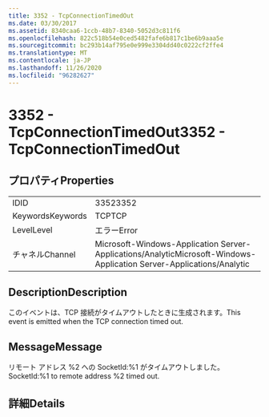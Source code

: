 ```yaml
---
title: 3352 - TcpConnectionTimedOut
ms.date: 03/30/2017
ms.assetid: 8340caa6-1ccb-48b7-8340-5052d3c811f6
ms.openlocfilehash: 822c518b54e0ced5482fafe6b817c1be6b9aaa5e
ms.sourcegitcommit: bc293b14af795e0e999e3304dd40c0222cf2ffe4
ms.translationtype: MT
ms.contentlocale: ja-JP
ms.lasthandoff: 11/26/2020
ms.locfileid: "96282627"
---
```

# <a name="3352---tcpconnectiontimedout"></a><span data-ttu-id="72492-102">3352 - TcpConnectionTimedOut</span><span class="sxs-lookup"><span data-stu-id="72492-102">3352 - TcpConnectionTimedOut</span></span>

## <a name="properties"></a><span data-ttu-id="72492-103">プロパティ</span><span class="sxs-lookup"><span data-stu-id="72492-103">Properties</span></span>  
  
|||  
|-|-|  
|<span data-ttu-id="72492-104">ID</span><span class="sxs-lookup"><span data-stu-id="72492-104">ID</span></span>|<span data-ttu-id="72492-105">3352</span><span class="sxs-lookup"><span data-stu-id="72492-105">3352</span></span>|  
|<span data-ttu-id="72492-106">Keywords</span><span class="sxs-lookup"><span data-stu-id="72492-106">Keywords</span></span>|<span data-ttu-id="72492-107">TCP</span><span class="sxs-lookup"><span data-stu-id="72492-107">TCP</span></span>|  
|<span data-ttu-id="72492-108">Level</span><span class="sxs-lookup"><span data-stu-id="72492-108">Level</span></span>|<span data-ttu-id="72492-109">エラー</span><span class="sxs-lookup"><span data-stu-id="72492-109">Error</span></span>|  
|<span data-ttu-id="72492-110">チャネル</span><span class="sxs-lookup"><span data-stu-id="72492-110">Channel</span></span>|<span data-ttu-id="72492-111">Microsoft-Windows-Application Server-Applications/Analytic</span><span class="sxs-lookup"><span data-stu-id="72492-111">Microsoft-Windows-Application Server-Applications/Analytic</span></span>|  
  
## <a name="description"></a><span data-ttu-id="72492-112">Description</span><span class="sxs-lookup"><span data-stu-id="72492-112">Description</span></span>  

 <span data-ttu-id="72492-113">このイベントは、TCP 接続がタイムアウトしたときに生成されます。</span><span class="sxs-lookup"><span data-stu-id="72492-113">This event is emitted when the TCP connection timed out.</span></span>  
  
## <a name="message"></a><span data-ttu-id="72492-114">Message</span><span class="sxs-lookup"><span data-stu-id="72492-114">Message</span></span>  

 <span data-ttu-id="72492-115">リモート アドレス %2 への SocketId:%1 がタイムアウトしました。</span><span class="sxs-lookup"><span data-stu-id="72492-115">SocketId:%1 to remote address %2 timed out.</span></span>  
  
## <a name="details"></a><span data-ttu-id="72492-116">詳細</span><span class="sxs-lookup"><span data-stu-id="72492-116">Details</span></span>
